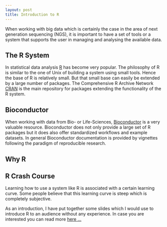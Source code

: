 ```yaml
--- 
layout: post 
title: Introduction to R 
---
```


When working with big data which is certainly the case in the area of
next generation sequencing (NGS), it is important to have a set of tools 
or a system that supports the user in managing and analysing the available 
data. 

## The R System
In statistical data analysis [R](http://www.r-project.org) has become very 
popular. The philosophy of R is similar to the one of Unix of building a system 
using small tools. Hence the base of R is relatively small. But that small base 
can easily be extended by a large number of packages. The Comprehensive R Archive 
Network [CRAN](http://cran.r-project.org/) is the main repository for packages 
extending the functionality of the R system.

## Bioconductor
When working with data from Bio- or Life-Sciences, [Bioconductor](http://www.bioconductor.org) 
is a very valuable resource. Bioconductor does not only provide a large set of 
R packages but it does also offer standardized workflows and example datasets. 
In general Bioconductor documentation is provided by vignettes following the 
paradigm of reproducible research.

## Why R

## R Crash Course
Learning how to use a system like R is associated with a certain learning curve. 
Some people believe that this learning curve is steep which is completely subjective. 

As an introduction, I have put together some slides which I would use to introduce 
R to an audience without any experience. In case you are interested you can read more 
[here ...](http://charlotte-ngs.github.io/RCrashCourse)

